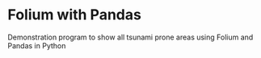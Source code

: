 # Folium with Pandas
Demonstration program to show all tsunami prone areas using Folium and Pandas in Python
